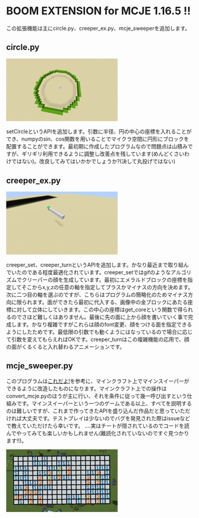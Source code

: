 # BOOM EXTENSION for MCJE 1.16.5 !!

この拡張機能は主にcircle.py、creeper_ex.py、mcje_sweeperを追加します。
## circle.py
[<img src="./images/circle.png" width="300">](./images/circle.png)

setCircleというAPIを追加します。引数に半径、円の中心の座標を入れることができ、numpyのsin、cos関数を用いることでマイクラ空間に円形にブロックを配置することができます。最初期に作成したプログラムなので問題点は山積みですが、ギリギリ利用できるように調整し改善点を残しています(めんどくさいわけではない)。改良してみてはいかかでしょうか?(決して丸投げではない)

## creeper_ex.py
[<img src="./images/creeper.gif" width="300">](./images/creeper.gif)

creeper_set、creeper_turnというAPIを追加します。かなり最近まで取り組んでいたのである程度最適化されています。creeper_setではgifのようなアルゴリズムでクリーパーの顔を生成しています。最初にエメラルドブロックの座標を指定してそこからx,y,zの任意の軸を指定してプラスかマイナスの方向を決めます。次に二つ目の軸を選ぶのですが、こちらはプログラムの簡略化のためマイナス方向に限られます。面ができたら最初に代入する、画像中の金ブロックにあたる座標に対して立体にしていきます。この中心の座標はget_coreという関数で得られるのでさほど難しくはありません。最後に先の面に上から顔を書いていく事で完成します。かなり複雑ですがこれらは顔のfont変更、顔をつける面を指定できるようにしたためです。最低限の引数でも動くようにはなっているので場合に応じて引数を変えてもらえればOKです。creeper_turnはこの複雑機能の応用で、顔の面がくるくると入れ替わるアニメーションです。

## mcje_sweeper.py
このプログラムは[これだよ!](https://daeudaeu.com/minesweeper/)を参考に、マインクラフト上でマインスイーパーができるように改造したものになります。マインクラフト上での操作はconvert_mcje.pyのほうが主に行い、それを条件に従って幾一呼び出すという仕組みです。マインスイーパーという一つのゲームである以上、すべてを説明するのは難しいですが、これまで作ってきたAPIを盛り込んだ作品だと思っていただければ大丈夫です。テストプレイは少ないのでバグを発見された際はissueなどで教えていただけたら幸いです。
....実はチートが隠されているのでコードを読んでやってみても楽しいかもしれません(難読化されていないのですぐ見つかります!!)。

[<img src="./images/minesweeper.png" width="300">](./images/minesweeper.png)
